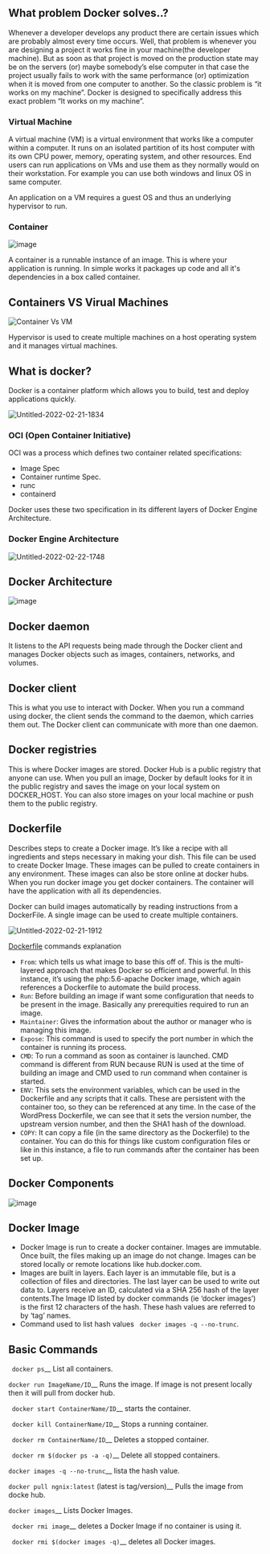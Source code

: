 ## What problem Docker solves..?

Whenever a developer develops any product there are certain issues which are probably almost every time occurs. Well, that problem is whenever you are designing a project it works fine in your machine(the developer machine). But as soon as that project is moved on the production state may be on the servers (or) maybe somebody’s else computer in that case the project usually fails to work with the same performance (or) optimization when it is moved from one computer to another. So the classic problem is “it works on my machine”. Docker is designed to specifically address this exact problem “It works on my machine”.

### Virtual Machine

A virtual machine (VM) is a virtual environment that works like a computer within a computer. It runs on an isolated partition of its host computer with its own CPU power, memory, operating system, and other resources. End users can run applications on VMs and use them as they normally would on their workstation. For example you can use both windows and linux OS in same computer.

An application on a VM requires a guest OS and thus an underlying hypervisor to run.

### Container

![image](https://encrypted-tbn0.gstatic.com/images?q=tbn:ANd9GcQtjxqboLPLA4zC43dSFej0Fx61z2u1WC0t2w&usqp=CAU)

A container is a runnable instance of an image. This is where your application is running. In simple works it packages up code and all it's dependencies in a box called container.


## Containers VS Virual Machines


![Container Vs VM](https://user-images.githubusercontent.com/75531528/154963018-417e7334-47bb-4c18-9c97-1748eb73b1d2.png)

Hypervisor is used to create multiple machines on a host operating system and it manages virtual machines.


## What is docker?

Docker is a container platform which allows you to build, test and deploy applications quickly.

![Untitled-2022-02-21-1834](https://user-images.githubusercontent.com/75531528/154963216-873514ab-5d0d-4b79-b29b-c284c4f3b1ac.png)


### OCI (Open Container Initiative)

OCI was a process which defines two container related specifications:

- Image Spec
- Container runtime Spec.
- runc
- containerd

Docker uses these two specification in its different layers of Docker Engine Architecture.

### Docker Engine Architecture


![Untitled-2022-02-22-1748](https://user-images.githubusercontent.com/75531528/155137540-e4439bb8-cb70-421e-b46b-5fa4ce5e2e5a.png)

## Docker Architecture

![image](https://dev-to-uploads.s3.amazonaws.com/i/dmgpglab3k1z23g02cr5.png)

## Docker daemon

It listens to the API requests being made through the Docker client and manages Docker objects such as images, containers, networks, and volumes.

## Docker client

This is what you use to interact with Docker. When you run a command using docker, the client sends the command to the daemon, which carries them out. The Docker client can communicate with more than one daemon.

## Docker registries

This is where Docker images are stored. Docker Hub is a public registry that anyone can use. When you pull an image, Docker by default looks for it in the public registry and saves the image on your local system on DOCKER_HOST. You can also store images on your local machine or push them to the public registry.

## Dockerfile

Describes steps to create a Docker image. It’s like a recipe with all ingredients and steps necessary in making your dish. This file can be used to create Docker Image. These images can be pulled to create containers in any environment. These images can also be store online at docker hubs. When you run docker image you get docker containers. The container will have the application with all its dependencies.

Docker can build images automatically by reading instructions from a DockerFile. A single image can be used to create multiple containers.


![Untitled-2022-02-21-1912](https://user-images.githubusercontent.com/75531528/154968456-4b3b3ce8-f6c0-4ef2-9bf9-a2c40be57fba.png)

[Dockerfile](https://github.com/cnu1812/DailyDevOps/blob/master/Docker/Dockerfile) commands explanation

- `From`: which tells us what image to base this off of. This is the multi-layered approach that makes Docker so efficient and powerful. In this instance, it’s using the php:5.6-apache Docker image, which again references a Dockerfile to automate the build process.
- `Run`:  Before building an image if want some configuration that needs to be present in the image. Basically any prerequities required to run an image.
- `Maintainer`: Gives the information about the author or manager who is managing this image.
- `Expose`: This command is used to specify the port number in which the container is running its process.
- `CMD`:  To run a command as soon as container is launched. CMD command is different from RUN because RUN is used at the time of building an image and CMD used to run command when container is started.
- `ENV`: This sets the environment variables, which can be used in the Dockerfile and any scripts that it calls. These are persistent with the container too, so they can be referenced at any time. In the case of the WordPress Dockerfile, we can see that it sets the version number, the upstream version number, and then the SHA1 hash of the download.
- `COPY`: It can copy a file (in the same directory as the Dockerfile) to the container. You can do this for things like custom configuration files or like in this instance, a file to run commands after the container has been set up.

## Docker Components

![image](https://dev-to-uploads.s3.amazonaws.com/i/o2dmqkdzcscl4atbhoj3.png)

## Docker Image

- Docker Image is run to create a docker container. Images are immutable. Once built, the files making up an image do not change. Images can be stored locally or remote locations like hub.docker.com.
- Images are built in layers. Each layer is an immutable file, but is a collection of files and directories. The last layer can be used to write out data to. Layers receive an ID, calculated via a SHA 256 hash of the layer contents.The Image ID listed by docker commands (ie ‘docker images’) is the first 12 characters of the hash. These hash values are referred to by ‘tag’ names.
- Command used to list hash values ` docker images -q --no-trunc`.

## Basic Commands

` docker ps`__ List all containers.

` docker run ImageName/ID `__ Runs the image. If image is not present locally then it will pull from docker hub.

` docker start ContainerName/ID`__ starts the container.

` docker kill ContainerName/ID`__ Stops a running container.

` docker rm ContainerName/ID`__ Deletes a stopped container.

` docker rm $(docker ps -a -q)`__ Delete all stopped containers.

`docker images -q --no-trunc`__ lista the hash value.

` docker pull ngnix:latest ` (latest is tag/version)__ Pulls the image from docke hub.

` docker images `__ Lists Docker Images.

` docker rmi image`__ deletes a Docker Image if no container is using it.

` docker rmi $(docker images -q)`__ deletes all Docker images.






